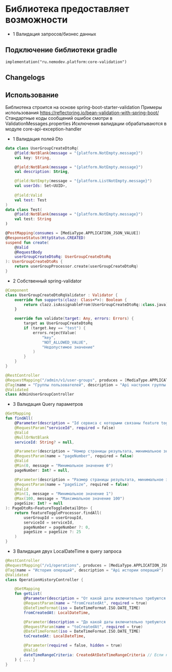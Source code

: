 # Библиотека предоставляет возможности
- 1 Валидация запросов/бизнес данных

## Подключение библиотеки gradle
    
    implementation("ru.nemodev.platform:core-validation")

## Changelogs


## Использование 
Библиотека строится на основе spring-boot-starter-validation
Примеры использования https://reflectoring.io/bean-validation-with-spring-boot/
Стандартные коды сообщений ошибок смотри в ValidationMessages.properties
Исключения валидации обрабатываются в модуле core-api-exception-handler

- 1 Валидация полей Dto
``` kotlin
data class UserGroupCreateDtoRq(
    @field:NotBlank(message = "{platform.NotEmpty.message}")
    val key: String,

    @field:NotBlank(message = "{platform.NotEmpty.message}")
    val description: String,

    @field:NotEmpty(message = "{platform.ListNotEmpty.message}")
    val userIds: Set<UUID>,
    
    @field:Valid
    val test: Test
)
data class Test(
    @field:NotBlank(message = "{platform.NotEmpty.message}")
    val test: String
)

@PostMapping(consumes = [MediaType.APPLICATION_JSON_VALUE])
@ResponseStatus(HttpStatus.CREATED)
suspend fun create(
    @Valid
    @RequestBody
    userGroupCreateDtoRq: UserGroupCreateDtoRq
): UserGroupCreateDtoRs {
    return userGroupProcessor.create(userGroupCreateDtoRq)
}
```
- 2 Собственный spring-validator
``` kotlin
@Component
class UserGroupCreateDtoRqValidator : Validator {
    override fun supports(clazz: Class<*>): Boolean {
        return clazz.isAssignableFrom(UserGroupCreateDtoRq::class.java)
    }

    override fun validate(target: Any, errors: Errors) {
        target as UserGroupCreateDtoRq
        if (target.key == "test") {
            errors.rejectValue(
                "key",
                "NOT_ALLOWED_VALUE",
                "Недопустимое значение"
            )
        }
    }
}

@RestController
@RequestMapping("/admin/v1/user-groups", produces = [MediaType.APPLICATION_JSON_VALUE])
@Tag(name = "Группы пользователей", description = "Api настроек группы пользователей")
@Validated
class AdminUserGroupController
```
- 3 Валидация Query параметров
``` kotlin
@GetMapping
fun findAll(
    @Parameter(description = "Id сервиса с которыми связаны feature toggles", example = "foo-service", required = false)
    @RequestParam("serviceId", required = false)
    @Valid
    @NullOrNotBlank
    serviceId: String? = null,

    @Parameter(description = "Номер страницы результата, минимальное значение 0", example = "0", required = false)
    @RequestParam(name = "pageNumber", required = false)
    @Valid
    @Min(0, message = "Минимальное значение 0")
    pageNumber: Int? = null,

    @Parameter(description = "Размер страницы результата, минимальное значение 1, максимальное значение 100", example = "25", required = false)
    @RequestParam(name = "pageSize", required = false)
    @Valid
    @Min(1, message = "Минимальное значение 1")
    @Max(100, message = "Максимальное значение 100")
    pageSize: Int? = null
): PageDtoRs<FeatureToggleDetailDto> {
    return featureToggleProcessor.findAll(
        userGroupId = userGroupId,
        serviceId = serviceId,
        pageNumber = pageNumber ?: 0,
        pageSize = pageSize ?: 25
    )
}
```

- 3 Валидация двух LocalDateTime в query запроса
``` kotlin
@RestController
@RequestMapping("/v1/operations", produces = [MediaType.APPLICATION_JSON_VALUE])
@Tag(name = "История операций", description = "Api истории операций")
@Validated
class OperationHistoryController {

    @GetMapping
    fun getList(
        @Parameter(description = "От какой даты включительно требуются операции, формат ISO.DATE_TIME", example = "2023-08-02T00:00:00.000000", required = true)
        @RequestParam(name = "fromCreatedAt", required = true)
        @DateTimeFormat(iso = DateTimeFormat.ISO.DATE_TIME)
        fromCreatedAt: LocalDateTime,

        @Parameter(description = "До какой даты включительно требуются операции, формат ISO.DATE_TIME", example = "2030-12-31T23:59:59.999999", required = true)
        @RequestParam(name = "toCreatedAt", required = true)
        @DateTimeFormat(iso = DateTimeFormat.ISO.DATE_TIME)
        toCreatedAt: LocalDateTime,

        @Parameter(required = false, hidden = true)
        @Valid
        dateTimeRangeCriteria: CreatedAtDateTimeRangeCriteria // Если названия полей/текстовок/кода ошибки отличаются от примера реализуйте свой тип наследуя DateTimeRangeCriteria
    ) { ... }
}
```